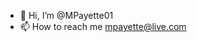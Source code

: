 - 👋 Hi, I’m @MPayette01
- 📫 How to reach me mpayette@live.com

<!---
MPayette01/MPayette01 is a ✨ special ✨ repository because its `README.md` (this file) appears on your GitHub profile.
You can click the Preview link to take a look at your changes.
--->

